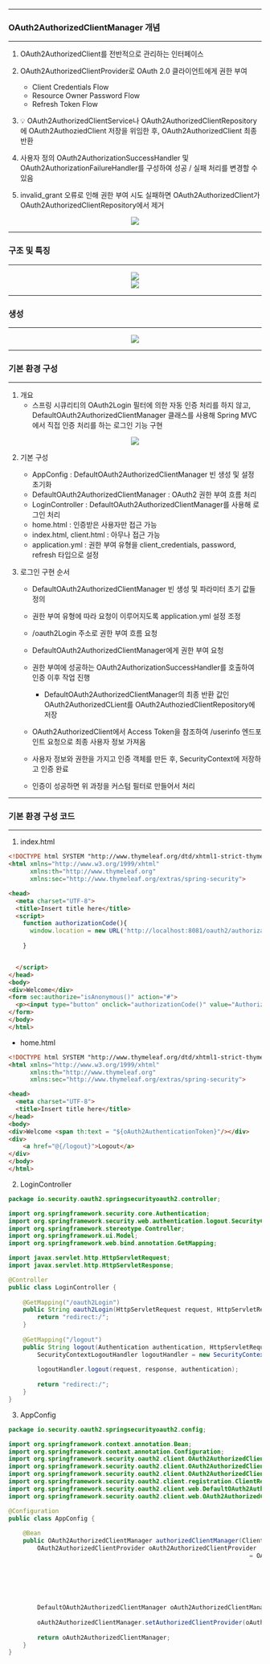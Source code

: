 -----
### OAuth2AuthorizedClientManager 개념
-----
1. OAuth2AuthorizedClient를 전반적으로 관리하는 인터페이스
2. OAuth2AuthorizedClientProvider로 OAuth 2.0 클라이언트에게 권한 부여
   - Client Credentials Flow
   - Resource Owner Password Flow
   - Refresh Token Flow

3. 💡 OAuth2AuthorizedClientService나 OAuth2AuthorizedClientRepository에 OAuth2AuthoziedClient 저장을 위임한 후, OAuth2AuthorizedClient 최종 반환
4. 사용자 정의 OAuth2AuthorizationSuccessHandler 및 OAuth2AuthorizationFailureHandler를 구성하여 성공 / 실패 처리를 변경할 수 있음
5. invalid_grant 오류로 인해 권한 부여 시도 실패하면 OAuth2AuthorizedClient가 OAuth2AuthorizedClientRepository에서 제거

<div align="center">
<img src="https://github.com/user-attachments/assets/1db108f7-1da5-43a8-81d5-5dde286215bd">
</div>

-----
### 구조 및 특징
-----
<div align="center">
<img src="https://github.com/user-attachments/assets/f36eca3d-3c2a-49c0-997b-67111e32c4ac">
</div>

<div align="center">
<img src="https://github.com/user-attachments/assets/8eb416d8-fb76-4a2d-bcb1-ad2001aaa97c">
</div>

-----
### 생성
-----
<div align="center">
<img src="https://github.com/user-attachments/assets/babff455-0187-480d-9532-cd827b10e3db">
</div>

-----
### 기본 환경 구성
-----
1. 개요
   - 스프링 시큐리티의 OAuth2Login 필터에 의한 자동 인증 처리를 하지 않고, DefaultOAuth2AuthorizedClientManager 클래스를 사용해 Spring MVC에서 직접 인증 처리를 하는 로그인 기능 구현
<div align="center">
<img src="https://github.com/user-attachments/assets/fcfb87e5-d0bf-47b9-959a-dffa4c03f17d">
</div>

2. 기본 구성
   - AppConfig : DefaultOAuth2AuthorizedClientManager 빈 생성 및 설정 초기화
   - DefaultOAuth2AuthorizedClientManager : OAuth2 권한 부여 흐름 처리
   - LoginController : DefaultOAuth2AuthorizedClientManager를 사용해 로그인 처리
   - home.html : 인증받은 사용자만 접근 가능
   - index.html, client.html : 아무나 접근 가능
   - application.yml : 권한 부여 유형을 client_credentials, password, refresh 타입으로 설정

3. 로그인 구현 순서
   - DefaultOAuth2AuthorizedClientManager 빈 생성 및 파라미터 초기 값들 정의
   - 권한 부여 유형에 따라 요청이 이루어지도록 application.yml 설정 조정
   - /oauth2Login 주소로 권한 부여 흐름 요청
   - DefaultOAuth2AuthorizedClientManager에게 권한 부여 요청
   - 권한 부여에 성공하는 OAuth2AuthorizationSuccessHandler를 호출하여 인증 이후 작업 진행
     + DefaultOAuth2AuthorizedClientManager의 최종 반환 값인 OAuth2AuthorizedCLient를 OAuth2AuthoziedClientRepository에 저장

   - OAuth2AuthorizedClient에서 Access Token을 참조하여 /userinfo 엔드포인트 요청으로 최종 사용자 정보 가져옴
   - 사용자 정보와 권한을 가지고 인증 객체를 만든 후, SecurityContext에 저장하고 인증 완료
   - 인증이 성공하면 위 과정을 커스텀 필터로 만들어서 처리

-----
### 기본 환경 구성 코드
-----
1. index.html
```html
<!DOCTYPE html SYSTEM "http://www.thymeleaf.org/dtd/xhtml1-strict-thymeleaf-4.dtd">
<html xmlns="http://www.w3.org/1999/xhtml"
      xmlns:th="http://www.thymeleaf.org"
      xmlns:sec="http://www.thymeleaf.org/extras/spring-security">

<head>
  <meta charset="UTF-8">
  <title>Insert title here</title>
  <script>
    function authorizationCode(){
      window.location = new URL('http://localhost:8081/oauth2/authorization/keycloak');
    
    }


  </script>
</head>
<body>
<div>Welcome</div>
<form sec:authorize="isAnonymous()" action="#">
  <p><input type="button" onclick="authorizationCode()" value="AuthorizationCode Grant" />
</form>
</body>
</html>
```

   - home.html
```html
<!DOCTYPE html SYSTEM "http://www.thymeleaf.org/dtd/xhtml1-strict-thymeleaf-4.dtd">
<html xmlns="http://www.w3.org/1999/xhtml"
      xmlns:th="http://www.thymeleaf.org"
      xmlns:sec="http://www.thymeleaf.org/extras/spring-security">

<head>
  <meta charset="UTF-8">
  <title>Insert title here</title>
</head>
<body>
<div>Welcome <span th:text = "${oAuth2AuthenticationToken}"/></div>
<div>
    <a href="@{/logout}">Logout</a>
</div>
</body>
</html>
```


2. LoginController
```java
package io.security.oauth2.springsecurityoauth2.controller;

import org.springframework.security.core.Authentication;
import org.springframework.security.web.authentication.logout.SecurityContextLogoutHandler;
import org.springframework.stereotype.Controller;
import org.springframework.ui.Model;
import org.springframework.web.bind.annotation.GetMapping;

import javax.servlet.http.HttpServletRequest;
import javax.servlet.http.HttpServletResponse;

@Controller
public class LoginController {
    
    @GetMapping("/oauth2Login")
    public String oauth2Login(HttpServletRequest request, HttpServletResponse response, Model model) {
        return "redirect:/";
    }
    
    @GetMapping("/logout")
    public String logout(Authentication authentication, HttpServletRequest request, HttpServletResponse response) {
        SecurityContextLogoutHandler logoutHandler = new SecurityContextLogoutHandler();
        
        logoutHandler.logout(request, response, authentication);
        
        return "redirect:/";
    }
}
```

3. AppConfig
```java
package io.security.oauth2.springsecurityoauth2.config;

import org.springframework.context.annotation.Bean;
import org.springframework.context.annotation.Configuration;
import org.springframework.security.oauth2.client.OAuth2AuthorizedClientManager;
import org.springframework.security.oauth2.client.OAuth2AuthorizedClientProvider;
import org.springframework.security.oauth2.client.OAuth2AuthorizedClientProviderBuilder;
import org.springframework.security.oauth2.client.registration.ClientRegistrationRepository;
import org.springframework.security.oauth2.client.web.DefaultOAuth2AuthorizedClientManager;
import org.springframework.security.oauth2.client.web.OAuth2AuthorizedClientRepository;

@Configuration
public class AppConfig {
    
    @Bean
    public OAuth2AuthorizedClientManager authorizedClientManager(ClientRegistrationRepository clientRegistrationRepository, OAuth2AuthorizedClientRepository clientRepository) {
        OAuth2AuthorizedClientProvider oAuth2AuthorizedClientProvider 
                                                                   = OAuth2AuthorizedClientProviderBuilder.builder()
                                                                                                           .authorizationCode()
                                                                                                           .password()
                                                                                                           .clientCredentials()
                                                                                                           .refreshToken()
                                                                                                           .build();

        DefaultOAuth2AuthorizedClientManager oAuth2AuthorizedClientManager = new DefaultOAuth2AuthorizedClientManager(clientRegistrationRepository, clientRepository);
        
        oAuth2AuthorizedClientManager.setAuthorizedClientProvider(oAuth2AuthorizedClientProvider);
        
        return oAuth2AuthorizedClientManager;
    }
}
```


